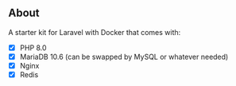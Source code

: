 ## About

A starter kit for Laravel with Docker that comes with:
- [x] PHP 8.0
- [x] MariaDB 10.6 (can be swapped by MySQL or whatever needed)
- [x] Nginx
- [x] Redis
